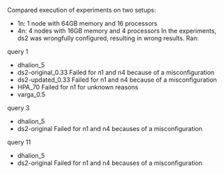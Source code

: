 Compared execution of experiments on two setups:
- 1n: 1 node with 64GB memory and 16 processors
- 4n: 4 nodes with 16GB memory and 4 processors
In the experiments, ds2 was wrongfully configured, resulting in wrong results.
Ran:

query 1
- dhalion_5
- ds2-original_0.33  Failed for n1 and n4 because of a misconfiguration
- ds2-updated_0.33   Failed for n1 and n4 because of a misconfiguration
- HPA_70             Failed for n1 for unknown reasons
- varga_0.5

query 3
- dhalion_5
- ds2-original       Failed for n1 and n4 becauses of a misconfiguration

query 11
- dhalion_5
- ds2-original       Failed for n1 and n4 becauses of a misconfiguration
